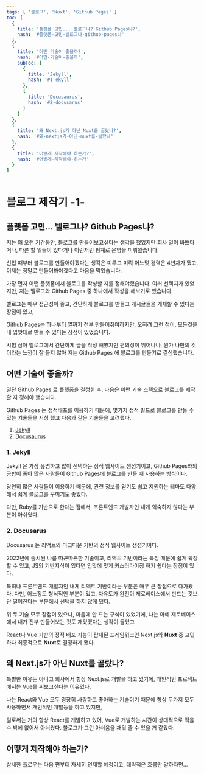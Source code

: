 ```yaml
---
tags: [ '블로그', 'Nuxt', 'Github Pages' ]
toc: [
  {
    title: '플랫폼 고민... 벨로그냐? Github Pages냐?',
    hash: '#플랫폼-고민-벨로그냐-github-pages냐'
  },
  {
    title: '어떤 기술이 좋을까?',
    hash: '#어떤-기술이-좋을까',
    subToc: [
      {
        title: 'Jekyll',
        hash: '#1-ekyll'
      },
      {
        title: 'Docusaurus',
        hash: '#2-docusarus'
      }
    ]
  },
  {
    title: '왜 Next.js가 아닌 Nuxt를 골랐나?',
    hash: '#왜-nextjs가-아닌-nuxt를-골랐나'
  },
  {
    title: '어떻게 제작해야 하는가?',
    hash: '#어떻게-제작해야-하는가'
  }
]
---
```


# 블로그 제작기 -1-

## 플랫폼 고민… 벨로그냐? Github Pages냐?

저는 꽤 오랜 기간동안, 블로그를 만들어보고싶다는 생각을 했었지만
회사 일이 바쁘다거나, 다른 할 일들이 있다거나 이런저런 핑계로 운영을 미뤄왔습니다.

신입 때부터 블로그를 만들어야겠다는 생각은 미루고 미뤄 어느덫 경력은 4년차가 됐고,
이제는 정말로 만들어봐야겠다고 마음을 먹었습니다.

가장 먼저 어떤 플랫폼에서 블로그를 작성할 지를 정해야했습니다.
여러 선택지가 있었지만, 저는 벨로그와 Github Pages 중 하나에서 작성을 해보기로 했습니다.

벨로그는 매우 접근성이 좋고, 간단하게 블로그를 만들고 게시글들을 개재할 수 있다는 장점이 있고,

Github Pages는 하나부터 열까지 전부 만들어줘야하지만,
오히려 그런 점이, 모든것을 내 입맛대로 만들 수 있다는 장점이 있었습니다.

시험 삼아 벨로그에서 간단하게 글을 작성 해봤지만 편의성이 뛰어나나,
뭔가 나만의 것이라는 느낌이 잘 들지 않아 저는 Github Pages 에 블로그를 만들기로 결심했습니다.

## 어떤 기술이 좋을까?

일단 Github Pages 로 플랫폼을 결정한 후, 다음은 어떤 기술 스택으로 블로그를 제작할 지 정해야 했습니다.

Github Pages 는 정적배포를 이용하기 때문에, 몇가지 정적 빌드로 블로그를 만들 수 있는 기술들을 서칭 했고
다음과 같은 기술들을 고려했다.

1. [Jekyll](https://jekyllrb-ko.github.io/)
2. [Docusaurus](https://docusaurus.io/ko/)

### 1. Jekyll

Jekyll 은 가장 유명하고 많이 선택하는 정적 웹사이트 생성기이고, Github Pages와의 궁합이 좋아
많은 사람들이 Github Pages에 블로그를 만들 때 사용하는 방식이다.

당연히 많은 사람들이 이용하기 때문에,
관련 정보를 얻기도 쉽고 지원하는 테마도 다양해서 쉽게 블로그를 꾸미기도 좋았다.

다만, Ruby를 기반으로 한다는 점에서, 프론트엔드 개발자인 내게 익숙하지 않다는 부분이 아쉬웠다.

### 2. Docusarus

Docusarus 는 리액트와 마크다운 기반의 정적 웹사이트 생성기이다.

2022년에 출시된 나름 따끈따끈한 기술이고, 리액트 기반이라는 특징 때문에
쉽게 확장할 수 있고, JS의 기반지식이 있다면 입맛에 맞게 커스터마이징 하기 쉽다는 장점이 있다.

특히나 프론트엔드 개발자인 내게 리액트 기반이라는 부분은 매우 큰 장점으로 다가왔다.
다만, 어느정도 형식적인 부분이 있고, 자유도가 완전이 제로베이스에서 만드는 것보단 떨어진다는 부분에서
선택을 하지 않게 됐다.

위 두 기술 모두 장점이 있으나, 마음에 안 드는 구석이 있었기에,
나는 아예 제로베이스에서 내가 전부 만들어보는 것도 재밌겠다는 생각이 들었고

React나 Vue 기반의 정적 배포 기능이 탑재된 프레임워크인
Next.js와 **Nuxt** 중 고민하다 최종적으로 **Nuxt**로 결정하게 됐다.

## 왜 Next.js가 아닌 Nuxt를 골랐나?

특별한 이유는 아니고 회사에서 항상 Next.js로 개발을 하고 있기에,
개인적인 프로젝트에서는 Vue를 써보고싶다는 이유였다.

나는 React와 Vue 모두 굉장히 사랑하고 좋아하는 기술이기 때문에
항상 두가지 모두 사용하면서 개인적인 개발등을 하고 있지만,

일로써는 거의 항상 React를 개발하고 있어, Vue로 개발하는 시간이 상대적으로 적을 수 밖에 없어서 아쉬웠다.
블로그가 그런 아쉬움을 채워 줄 수 있을 거 같았다.

## 어떻게 제작해야 하는가?

상세한 플로우는 다음 편부터 자세히 연재할 예정이고,
대략적은 흐름만 말하자면...
